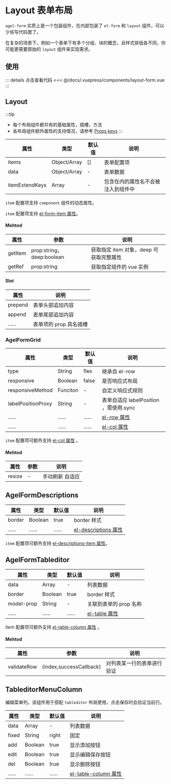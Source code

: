 # Layout 表单布局

`agel-form` 实质上是一个包装组件，在内部包装了 `el-form` 和 `layout` 组件，可以少些写代码罢了。

在复杂的场景下，例如一个表单下有多个分组、块的概念，且样式排版各不同，你可能更需要原始的 `layout` 组件来实现需求。

## 使用


<ClientOnly><layout-form/></ClientOnly>

::: details 点击查看代码
<<< @/docs/.vuepress/components/layout-form.vue
:::


## Layout 

:::tip 
- 每个布局组件都共有的基础属性，插槽，方法
- 各布局组件额外属性的支持情况，请参考 [Props keys](/example/agel-form.html#props-keys)
:::

| 属性           | 类型         | 默认值  | 说明                                 | 
| -------------- | ------------  | ------ | ------------------------------------ | 
| items          | Object/Array  | []     | 表单配置项                | 
| data           | Object/Array  |  -     | 表单数据         | 
| itemExtendKeys | Array         |  -     | 包含在内的属性名不会被注入到组件中

`item` 配置项支持 `component` 组件的动态属性。

`item` 配置项支持 [el-form-item 属性](https://element.eleme.cn/#/zh-CN/component/form#form-item-attributes)。

#### Mehtod

| 属性          | 参数           |  说明                                   | 
| -----------   | ------------  |  ------------------------------------  | 
| getItem       | prop:string，deep:boolean   | 获取指定 item 对象，deep 可获取完整属性  | 
| getRef        | prop:string   |  获取指定组件的 vue 实例  |

#### Slot 

| 属性          |   说明                                   | 
| -----------    |   ------------------------------------  | 
| prepend        |  表单头部追加内容           |
| append         |  表单尾部追加内容                        |
| ......         |  表单项的 prop 具名插槽           |


### AgelFormGrid 

| 属性           | 类型         | 默认值  | 说明                                 | 
| -------------- | ------------  | ------ | ------------------------------------ |
| type           | String        | flex   | 继承自 el-row   | 
| responsive     | Boolean       | false  | 是否响应式布局        | 
| responsiveMethod | Funciton    | -      | 自定义响应式规则      | 
| labelPositionProxy | String    | -      | 表单自适应 labelPosition ，需使用.sync     | 
| ......         | ......        | ...... | [el-row 属性]([el-row](https://element.eleme.cn/#/zh-CN/component/layout#row-attributes))      | 
| ......         | ......        | ...... | [el-col 属性](https://element.eleme.cn/#/zh-CN/component/layout#col-attributes)      | 

`item` 配置项可额外支持 [el-col 属性](https://element.eleme.cn/#/zh-CN/component/layout#col-attributes) 。

#### Mehtod
| 属性          | 参数           |  说明                                   | 
| -----------   | ------------  |  ------------------------------------  | 
| resize        | -             | 手动刷新 自适应  | 


## AgelFormDescriptions 

| 属性           | 类型         | 默认值  | 说明                                 | 
| -------------- | ------------  | ------ | ------------------------------------ | 
| border         | Boolean       | true   | border 样式        | 
| ......         | ......        | ...... | [el-descriptions 属性](https://element.eleme.cn/#/zh-CN/component/descriptions#descriptions-attributes)      | 


`item` 配置项可额外支持 [el-descriptions-item 属性](https://element.eleme.cn/#/zh-CN/component/descriptions#descriptions-attributes)。

## AgelFormTableditor 

| 属性           | 类型         | 默认值  | 说明                                 | 
| -------------- | ------------  | ------ | ------------------------------------ |
| data           | Array         | -      |  列表数据        |  
| border         | Boolean       | true   | border 样式        | 
| model-prop     | String        | -      | 关联到表单的 prop 名称       | 
| ......         | ......        | ...... | [el-table 属性](https://element.eleme.cn/#/zh-CN/component/descriptions#descriptions-attributes)      | 

item 配置项可额外支持 [el-table-column 属性](https://element.eleme.cn/#/zh-CN/component/descriptions#descriptions-attributes) 。

#### Mehtod

| 属性          | 参数           |  说明                                   | 
| -----------   | ------------  |  ------------------------------------  | 
| validateRow   | (index,successCallback)             | 对列表某一行的表单进行验证  | 


## TableditorMenuColumn 

编辑菜单列，该组件用于搭配 `tableditor` 布局使用，点击保存时会验证当前行。

| 属性           | 类型         | 默认值  | 说明                                 | 
| -------------- | ------------  | ------ | ------------------------------------ | 
| data           | Array         | -      |  列表数据        |  
| fixed          | String        | right  |  固定        |  
| add            | Boolean       | true   |  显示添加按钮        | 
| edit           | Boolean       | true   |  显示编辑保存按钮        |
| del            | Boolean       | true   |  显示删除按钮        | 
| ......         | ......        | ...... | [el-table-column 属性](https://element.eleme.cn/#/zh-CN/component/descriptions#descriptions-attributes)      |  